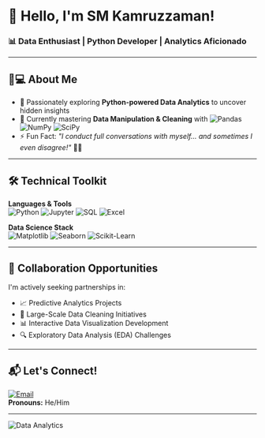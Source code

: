 # 👋 Hello, I'm SM Kamruzzaman!

### 📊 Data Enthusiast | Python Developer | Analytics Aficionado

---

## 👨💻 **About Me**
- 🔭 Passionately exploring **Python-powered Data Analytics** to uncover hidden insights
- 🌱 Currently mastering **Data Manipulation & Cleaning** with <img src="https://img.shields.io/badge/Pandas-150458?logo=pandas&logoColor=white" alt="Pandas"> <img src="https://img.shields.io/badge/NumPy-013243?logo=numpy&logoColor=white" alt="NumPy"> <img src="https://img.shields.io/badge/SciPy-8CAAE6?logo=scipy&logoColor=white" alt="SciPy">
- ⚡ Fun Fact: *"I conduct full conversations with myself... and sometimes I even disagree!"* 🤔💬

---

## 🛠 **Technical Toolkit**
**Languages & Tools**  
<img src="https://img.shields.io/badge/Python-3776AB?logo=python&logoColor=white" alt="Python"> <img src="https://img.shields.io/badge/Jupyter-F37626?logo=jupyter&logoColor=white" alt="Jupyter"> <img src="https://img.shields.io/badge/SQL-4479A1?logo=postgresql&logoColor=white" alt="SQL"> <img src="https://img.shields.io/badge/Excel-217346?logo=microsoftexcel&logoColor=white" alt="Excel">

**Data Science Stack**  
<img src="https://img.shields.io/badge/Matplotlib-11557C?logo=matplotlib&logoColor=white" alt="Matplotlib"> <img src="https://img.shields.io/badge/Seaborn-5599FF?logo=seaborn&logoColor=white" alt="Seaborn"> <img src="https://img.shields.io/badge/Scikit_Learn-F7931E?logo=scikitlearn&logoColor=white" alt="Scikit-Learn">

---

## 🤝 **Collaboration Opportunities**
I'm actively seeking partnerships in:
- 📈 Predictive Analytics Projects
- 🧹 Large-Scale Data Cleaning Initiatives
- 📊 Interactive Data Visualization Development
- 🔍 Exploratory Data Analysis (EDA) Challenges

---

## 📬 **Let's Connect!**
[![Email](https://img.shields.io/badge/Email-selim.kamruzzaman@yahoo.com-D14836?logo=yahoo&logoColor=white)](mailto:selim.kamruzzaman@yahoo.com)  
**Pronouns:** He/Him

---

![Data Analytics](https://media.giphy.com/media/LpiVeIRgrq6a9jtSo7/giphy.gif)
